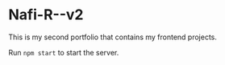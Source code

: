 # Nafi-R--v2
This is my second portfolio that contains my frontend projects.

Run `npm start` to start the server.
